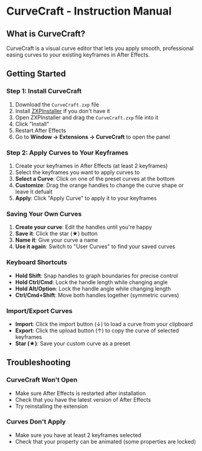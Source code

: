 # CurveCraft - Instruction Manual

## What is CurveCraft?
CurveCraft is a visual curve editor that lets you apply smooth, professional easing curves to your existing keyframes in After Effects. 

## Getting Started

### Step 1: Install CurveCraft
1. Download the `CurveCraft.zxp` file
2. Install [ZXPInstaller](https://zxpinstaller.com/) if you don't have it
3. Open ZXPInstaller and drag the `CurveCraft.zxp` file into it
4. Click "Install"
5. Restart After Effects
6. Go to **Window → Extensions → CurveCraft** to open the panel

### Step 2: Apply Curves to Your Keyframes
1. Create your keyframes in After Effects (at least 2 keyframes)
2. Select the keyframes you want to apply curves to
3. **Select a Curve**: Click on one of the preset curves at the bottom
4. **Customize**: Drag the orange handles to change the curve shape or leave it defualt
5. **Apply**: Click "Apply Curve" to apply it to your keyframes

### Saving Your Own Curves
1. **Create your curve**: Edit the handles until you're happy
2. **Save it**: Click the star (★) button
3. **Name it**: Give your curve a name
4. **Use it again**: Switch to "User Curves" to find your saved curves

### Keyboard Shortcuts
- **Hold Shift**: Snap handles to graph boundaries for precise control
- **Hold Ctrl/Cmd**: Lock the handle length while changing angle
- **Hold Alt/Option**: Lock the handle angle while changing length
- **Ctrl/Cmd+Shift**: Move both handles together (symmetric curves)

### Import/Export Curves
- **Import**: Click the import button (↓) to load a curve from your clipboard
- **Export**: Click the upload button (↑) to copy the curve of selected keyframes
- **Star (★)**: Save your custom curve as a preset


## Troubleshooting

### CurveCraft Won't Open
- Make sure After Effects is restarted after installation
- Check that you have the latest version of After Effects
- Try reinstalling the extension

### Curves Don't Apply
- Make sure you have at least 2 keyframes selected
- Check that your property can be animated (some properties are locked)